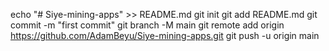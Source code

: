 echo "# Siye-mining-apps" >> README.md
git init
git add README.md
git commit -m "first commit"
git branch -M main
git remote add origin https://github.com/AdamBeyu/Siye-mining-apps.git
git push -u origin main

